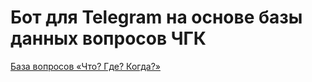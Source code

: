Бот для Telegram на основе базы данных вопросов ЧГК
===================================================

[База вопросов «Что? Где? Когда?»](https://db.chgk.info/)